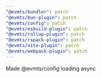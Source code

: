 ```yaml
---
"@evmts/bundler": patch
"@evmts/bun-plugin": patch
"@evmts/config": patch
"@evmts/esbuild-plugin": patch
"@evmts/rollup-plugin": patch
"@evmts/rspack-plugin": patch
"@evmts/vite-plugin": patch
"@evmts/webpack-plugin": patch
---
```


Made @evmts/config loading async
